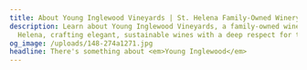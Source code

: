 ```yaml
---
title: About Young Inglewood Vineyards | St. Helena Family-Owned Winery
description: Learn about Young Inglewood Vineyards, a family-owned winery in St.
  Helena, crafting elegant, sustainable wines with a deep respect for tradition.
og_image: /uploads/148-274a1271.jpg
headline: There's something about <em>Young Inglewood</em>
---
```

